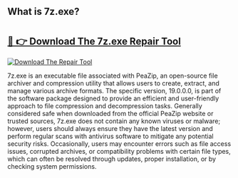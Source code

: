 ## What is 7z.exe? 

# <h2><a href="https://exedetect.com/download.php?7z.exe">🔗 👉 Download The 7z.exe Repair Tool</a></h2>

[![Download The Repair Tool](https://exedetect.com/download-button.jpg)](https://exedetect.com/download.php?7z.exe)

7z.exe is an executable file associated with PeaZip, an open-source file archiver and compression utility that allows users to create, extract, and manage various archive formats. The specific version, 19.0.0.0, is part of the software package designed to provide an efficient and user-friendly approach to file compression and decompression tasks. Generally considered safe when downloaded from the official PeaZip website or trusted sources, 7z.exe does not contain any known viruses or malware; however, users should always ensure they have the latest version and perform regular scans with antivirus software to mitigate any potential security risks. Occasionally, users may encounter errors such as file access issues, corrupted archives, or compatibility problems with certain file types, which can often be resolved through updates, proper installation, or by checking system permissions.